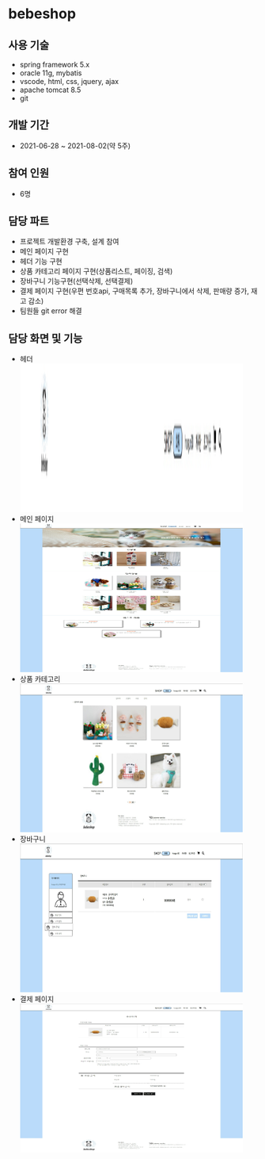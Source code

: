 # bebeshop

## 사용 기술

* spring framework 5.x
* oracle 11g, mybatis
* vscode, html, css, jquery, ajax
* apache tomcat 8.5
* git

## 개발 기간

* 2021-06-28 ~ 2021-08-02(약 5주)

## 참여 인원

* 6명

## 담당 파트

* 프로젝트 개발환경 구축, 설계 참여
* 메인 페이지 구현
* 헤더 기능 구현
* 상품 카테고리 페이지 구현(상품리스트, 페이징, 검색)
* 장바구니 기능구현(선택삭제, 선택결제)
* 결제 페이지 구현(우편 번호api, 구매목록 추가, 장바구니에서 삭제, 판매량 증가, 재고 감소)
* 팀원들 git error 해결 

## 담당 화면 및 기능
* 헤더   
<img src="/img/header.jpg" width="450px" height="300px" title="px(픽셀) 크기 설정" alt="RubberDuck"></img><br/>
* 메인 페이지   
<img src="/img/main.jpeg" width="450px" height="300px" title="px(픽셀) 크기 설정" alt="RubberDuck"></img><br/>
* 상품 카테고리   
<img src="/img/list.jpeg" width="450px" height="300px" title="px(픽셀) 크기 설정" alt="RubberDuck"></img><br/>
* 장바구니   
<img src="/img/cart.jpeg" width="450px" height="300px" title="px(픽셀) 크기 설정" alt="RubberDuck"></img><br/>
* 결제 페이지   
<img src="/img/order.jpeg" width="450px" height="300px" title="px(픽셀) 크기 설정" alt="RubberDuck"></img><br/>
